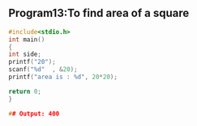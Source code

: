 ## Program13:To find area of a square 
```C
#include<stdio.h>
int main()
{
int side;
printf("20");
scanf("%d"  , &20);
printf("area is : %d", 20*20);

return 0;
}

## Output: 400
